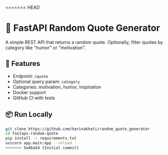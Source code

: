 <<<<<<< HEAD
# 🌟 FastAPI Random Quote Generator

A simple REST API that returns a random quote. Optionally, filter quotes by category like "humor" or "motivation".

## 🚀 Features

- Endpoint: `/quote`
- Optional query param: `category`
- Categories: motivation, humor, inspiration
- Docker support
- GitHub CI with tests

## 📦 Run Locally

```bash
git clone https://github.com/harinakhati/random_quote_generator
cd fastapi-random-quote
pip install -r requirements.txt
uvicorn app.main:app --reload
>>>>>>> 5e4ba54 (Initial commit)
